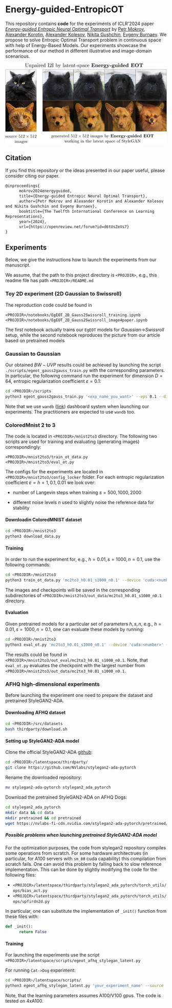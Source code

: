 # Energy-guided-EntropicOT

This repository contains **code** for the experiments of ICLR'2024 paper [*Energy-guided Entropic Neural Optimal Transport*](https://openreview.net/forum?id=d6tUsZeVs7) by [Petr Mokrov](https://openreview.net/profile?id=~Petr_Mokrov1), [Alexander Korotin](https://scholar.google.ru/citations?user=1rIIvjAAAAAJ&hl=en), [Alexander Kolesov](https://scholar.google.com/citations?user=WyAI_wUAAAAJ&hl=en), [Nikita Gushchin](https://github.com/ngushchin), [Evgeny Burnaev](https://scholar.google.ru/citations?user=pCRdcOwAAAAJ&hl=en). We propose to solve Entropic Optimal Transport problem in continuous space with help of Energy-Based Models. Our experiments showcase the performance of our method in different illustrative and image-domain scenarious.

<p align="center"><img src="teaser/afhq_egeot.png" width="800" /></p>

## Citation

If you find this repository or the ideas presented in our paper useful, please consider citing our paper.

```
@inproceedings{
      mokrov2024energyguided,
      title={Energy-guided Entropic Neural Optimal Transport},
      author={Petr Mokrov and Alexander Korotin and Alexander Kolesov and Nikita Gushchin and Evgeny Burnaev},
      booktitle={The Twelfth International Conference on Learning Representations},
      year={2024},
      url={https://openreview.net/forum?id=d6tUsZeVs7}
}
```

## Experiments 

Below, we give the instructions how to launch the experiments from our manuscript.

We assume, that the path to this project directory is `<PROJDIR>`, e.g., this readme file has path `<PROJDIR>/README.md`

### Toy 2D experiment (2D Gaussian to Swissroll)

The reproduction code could be found in

```
<PROJDIR>/notebooks/EgEOT_2D_Gauss2Swissroll_training.ipynb
<PROJDIR>/notebooks/EgEOT_2D_Gauss2Swissroll_image4paper.ipynb
```

The first notebook actually trains our `EgEOT` models for *Gaussian*$\rightarrow$*Swissroll* setup, while the second notebook reproduces the picture from our article based on pretrained models

### Gaussian to Gaussian

Our obtained $BW-UVP$ results could be achieved by launching the script `./scripts/egeot_gauss2gauss_train.py` with the corresponding parameters. In particular, the following command run the experiment for dimension $D=64$, entropic regularization coefficient $\varepsilon = 0.1$:
```bash
cd <PROJDIR>/scripts
python3 egeot_gauss2gauss_train.py '<exp_name_you_want>' --eps 0.1 --dim 64 --use_wandb --device 'cuda:<number>'
```
Note that we use `wandb` ([link](https://wandb.ai/site)) dashboard system when launching our experiments. The practitioners are expected to use `wandb` too. 

### ColoredMnist 2 to 3

The code is located in `<PROJDIR>/mnist2to3` directory. The following two scripts are used for training and evaluating (generating images) correspondingly:
```
<PROJDIR>/mnist2to3/train_ot_data.py
<PROJDIR>/mnist2to3/eval_ot.py
```
The configs for the experiments are located in `<PROJDIR>/mnist2to3/config_locker` folder. For each entropic regularization coefficient $\varepsilon = h = 1, 0.1, 0.01$ we look over:

* number of Langevin steps when training $s = 500, 1000, 2000$

* different noise levels $n$ used to slightly noise the reference data for stability

#### Downloadin ColoredMNIST dataset

```bash
cd <PROJDIR>/mnist2to3
python3 download_data.py
```

#### Training

In order to run the experiment for, e.g., $h = 0.01, s = 1000, n = 0.1$, use the following commands:
```bash
cd <PROJDIR>/mnist2to3
python3 train_ot_data.py 'mc2to3_h0.01_s1000_n0.1' --device 'cuda:<number>' --use_wandb
```

The images and checkpoints will be saved in the corresponding subdirectories of `<PROJDIR>/mnist2to3/out_data/mc2to3_h0.01_s1000_n0.1` directory.

#### Evaluation

Given pretrained models for a particular set of parameters $h, s, n$, e.g., $h = 0.01, s = 1000, n = 0.1$, one can evaluate these models by running:
```bash
cd <PROJDIR>/mnist2to3
python3 eval_ot.py 'mc2to3_h0.01_s1000_n0.1' --device 'cuda:<number>' --use_wandb
```

The results could be found in `<PROJDIR>/mnist2to3/out_eval/mc2to3_h0.01_s1000_n0.1`. 
Note, that `eval_ot.py` evaluates the checkpoint with the largest number from `<PROJDIR>/mnist2to3/out_data/mc2to3_h0.01_s1000_n0.1`.

### AFHQ high-dimensional experiments

Before launching the experiment one need to prepare the dataset and pretrained StyleGAN2-ADA. 

#### Downloading AFHQ dataset

```bash
cd <PROJDIR>/src/datasets
bash thirdparty/download.sh
```

#### Setting up StyleGAN2-ADA model

Clone the official StyleGAN2-ADA [github](https://github.com/NVlabs/stylegan2-ada-pytorch):

```bash
cd <PROJDIR>/latentspace/thirdparty/
git clone https://github.com/NVlabs/stylegan2-ada-pytorch
```

Rename the downloaded repository:

```bash
mv stylegan2-ada-pytorch stylegan2_ada_pytorch
```

Download the pretrained StyleGAN2-ADA on AFHQ Dogs:

```bash
cd stylegan2_ada_pytorch
mkdir data && cd data
mkdir pretrained && cd pretrained
wget https://nvlabs-fi-cdn.nvidia.com/stylegan2-ada-pytorch/pretrained/afhqdog.pkl
```

##### Possible problems when launching pretrained StyleGAN2-ADA model

For the optimization purposes, the code from stylegan2 repository compiles some operations from scratch. For some hardware architectrues (in particular, for A100 servers with `sm_80` cuda capability) this compilation from scratch fails. One can avoid this problem by falling back to slow reference implementation. This can be done by slightly modifying the code for the following files: 
* `<PROJDIR>/latentspace/thirdparty/stylegan2_ada_pytorch/torch_utils/ops/bias_act.py`
* `<PROJDIR>/latentspace/thirdparty/stylegan2_ada_pytorch/torch_utils/ops/upfirdn2d.py`

In particular, one can substitute the implementation of `_init()` function from these files with:
```python
def _init():
      return False
```

#### Training

For launching the experiments use the script `<PROJDIR>/latentspace/scripts/egeot_afhq_stylegan_latent.py`

For running `Cat->Dog` experiment:

```bash
cd <PROJDIR>/latentspace/scripts/
python3 egeot_afhq_stylegan_latent.py 'your_experiment_name' --source 'cat' --target 'dog' --use_wandb --gpu_ids 0 1 2 3 # utilizes four gpus
```

Note, that the learning parameters assumes A100/V100 gpus. The code is tested on 4xA100.

